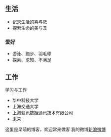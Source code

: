 ﻿



## 生活

- 记录生活的喜与悲 
- 探索生命的美与丑

### 爱好

- 游泳、跑步、羽毛球
- 探索、求知、不满足


## 工作

学习与工作 

- 华中科技大学
- 上海交通大学
- 上海斐讯数据通讯技术有限公司
- 未来

这里是呆萌的博客，欢迎常来做客 我的微博[新浪微博](http://weibo.com/5247678820/profile?rightmod=1&wvr=6&mod=personinfo&is_all=1) 